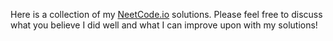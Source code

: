 Here is a collection of my <a href = "https://neetcode.io">NeetCode.io</a> solutions. Please feel free to discuss what you believe I did well and what I can improve upon with my solutions!
